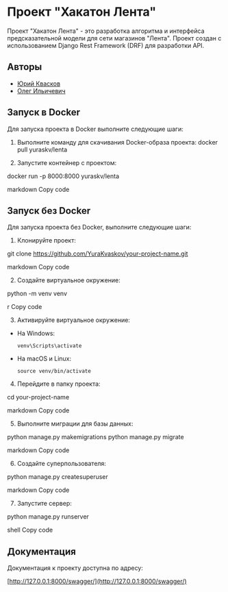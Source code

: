 # Проект "Хакатон Лента"

Проект "Хакатон Лента" - это разработка алгоритма и интерфейса предсказательной модели для сети магазинов "Лента". Проект создан с использованием Django Rest Framework (DRF) для разработки API.

## Авторы

- [Юрий Квасков](https://github.com/YuraKvaskov)
- [Олег Ильичевич](https://github.com/oitczvovich)

## Запуск в Docker

Для запуска проекта в Docker выполните следующие шаги:

1. Выполните команду для скачивания Docker-образа проекта:
   docker pull yuraskv/lenta

2. Запустите контейнер с проектом:

docker run -p 8000:8000 yuraskv/lenta

markdown
Copy code

## Запуск без Docker

Для запуска проекта без Docker, выполните следующие шаги:

1. Клонируйте проект:

git clone https://github.com/YuraKvaskov/your-project-name.git

markdown
Copy code

2. Создайте виртуальное окружение:

python -m venv venv

r
Copy code

3. Активируйте виртуальное окружение:

- На Windows:

  ```
  venv\Scripts\activate
  ```

- На macOS и Linux:

  ```
  source venv/bin/activate
  ```

4. Перейдите в папку проекта:

cd your-project-name

markdown
Copy code

5. Выполните миграции для базы данных:

python manage.py makemigrations
python manage.py migrate

markdown
Copy code

6. Создайте суперпользователя:

python manage.py createsuperuser

markdown
Copy code

7. Запустите сервер:

python manage.py runserver

shell
Copy code

## Документация

Документация к проекту доступна по адресу:

[http://127.0.0.1:8000/swagger/](http://127.0.0.1:8000/swagger/)
